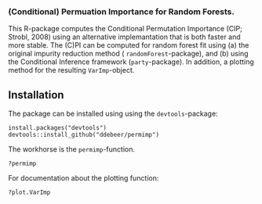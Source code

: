 ### (Conditional) Permuation Importance for Random Forests.

This R-package computes the Conditional Permutation Importance (CIP; Strobl, 2008) using an alternative implemantation that is both faster and more stable. The (C)PI can be computed for random forest fit using (a) the original impurity reduction method ( `randomForest`-package), and (b) using the Conditional Inference framework (`party`-package). In addition, a plotting method for the resulting `VarImp`-object.



## Installation


The package can be installed using using the `devtools`-package:

```
install.packages("devtools")
devtools::install_github("ddebeer/permimp")
```

The workhorse is the `permimp`-function. 

```
?permimp
```

For documentation about the plotting function:

```
?plot.VarImp
```



